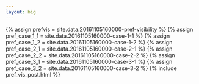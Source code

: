 ```yaml
---
layout: big
---
```

{% assign prefvis = site.data.20161105160000-pref-visibility %}
{% assign pref_case_1_1 = site.data.20161105160000-case-1-1 %}
{% assign pref_case_1_2 = site.data.20161105160000-case-1-2 %}
{% assign pref_case_2_1 = site.data.20161105160000-case-2-1 %}
{% assign pref_case_2_2 = site.data.20161105160000-case-2-2 %}
{% assign pref_case_3_1 = site.data.20161105160000-case-3-1 %}
{% assign pref_case_3_2 = site.data.20161105160000-case-3-2 %}
{% include pref_vis_post.html %}
